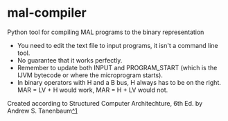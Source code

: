 # mal-compiler
Python tool for compiling MAL programs to the binary representation

- You need to edit the text file to input programs, it isn't a command line tool.
- No guarantee that it works perfectly.
- Remember to update both INPUT and  PROGRAM_START (which is the IJVM bytecode or where the microprogram starts).
- In binary operators with H and a B bus, H always has to be on the right. MAR = LV + H would work, MAR = H + LV would not.

Created according to Structured Computer Architechture, 6th Ed. by Andrew S. Tanenbaum[^1](https://csc-knu.github.io/sys-prog/books/Andrew%20S.%20Tanenbaum%20-%20Structured%20Computer%20Organization.pdf)
